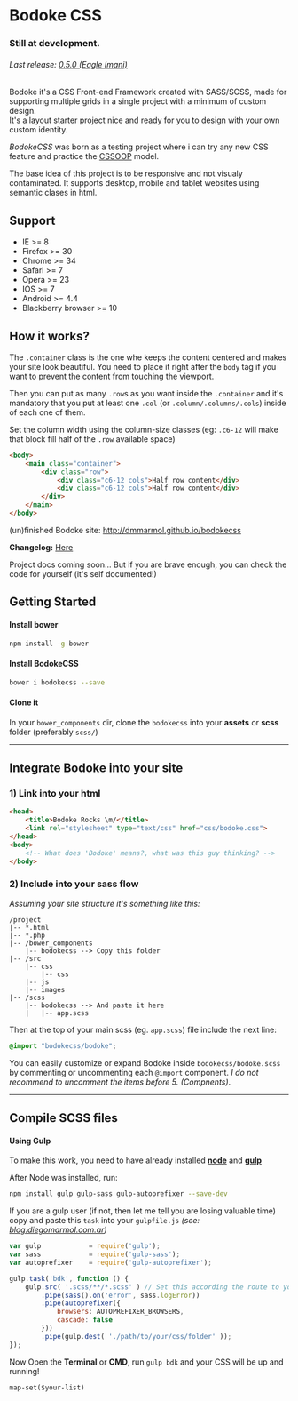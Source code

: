 Bodoke CSS
==========

### Still at development.
###### Last release: [0.5.0 (Eagle Imani)](https://github.com/dmmarmol/bodokecss/releases/tag/0.5.0)


Bodoke it's a CSS Front-end Framework created with SASS/SCSS, made for supporting multiple grids in a single project with a minimum of custom design.  
It's a layout starter project nice and ready for you to design with your own custom identity.

*BodokeCSS* was born as a testing project where i can try any new CSS feature and practice the [CSSOOP](https://www.smashingmagazine.com/2011/12/an-introduction-to-object-oriented-css-oocss/) model.

The base idea of this project is to be responsive and not visualy contaminated. 
It supports desktop, mobile and tablet websites using semantic clases in html.

## Support
* IE >= 8
* Firefox >= 30
* Chrome >= 34
* Safari >= 7
* Opera >= 23
* IOS >= 7
* Android >= 4.4
* Blackberry browser >= 10

## How it works?

The `.container` class is the one whe keeps the content centered and makes your site look beautiful. You need to place it right after the `body` tag if you want to prevent the content from touching the viewport.

Then you can put as many `.row`s as you want inside the `.container` and it's mandatory that you put at least one `.col` (or `.column/.columns/.cols`) inside of each one of them.

Set the column width using the column-size classes (eg: `.c6-12` will make that block fill half of the `.row` available space)
``` html
<body>
	<main class="container">
		<div class="row">
			<div class="c6-12 cols">Half row content</div>
			<div class="c6-12 cols">Half row content</div>
		</div>
	</main>
</body>
```

(un)finished Bodoke site: http://dmmarmol.github.io/bodokecss

**Changelog:** [Here](https://github.com/dmmarmol/bodokecss/blob/master/CHANGELOG.MD)

Project docs coming soon... But if you are brave enough, you can check the code for yourself (it's self documented!)

## Getting Started

#### Install bower 
```sh
npm install -g bower
```
#### Install BodokeCSS
```sh
bower i bodokecss --save
```
#### Clone it
In your `bower_components` dir, clone the `bodokecss` into your **assets** or **scss** folder (preferably `scss/`)

-------------

## Integrate Bodoke into your site

### 1) Link into your html
```html
<head>
	<title>Bodoke Rocks \m/</title>
	<link rel="stylesheet" type="text/css" href="css/bodoke.css"> 
</head>
<body>
	<!-- What does 'Bodoke' means?, what was this guy thinking? -->
</body>
```

### 2) Include into your sass flow

*Assuming your site structure it's something like this:*
```
/project
|-- *.html
|-- *.php
|-- /bower_components
    |-- bodokecss --> Copy this folder
|-- /src
    |-- css
        |-- css
    |-- js
    |-- images
|-- /scss
    |-- bodokecss --> And paste it here
    |   |-- app.scss
```

Then at the top of your main scss (eg. `app.scss`) file include the next line:

```scss
@import "bodokecss/bodoke";
```
You can easily customize or expand Bodoke inside `bodokecss/bodoke.scss` by commenting or uncommenting each `@import` component. *I do not recommend to uncomment the items before 5. (Compnents)*.

-------------

## Compile SCSS files

#### Using Gulp

To make this work, you need to have already installed **[node](http://blog.diegomarmol.com.ar/getting-started-with-node-js-and-gulp-js/)** and **[gulp](http://blog.diegomarmol.com.ar/getting-started-with-node-js-and-gulp-js/)**

After Node was installed, run:
```sh
npm install gulp gulp-sass gulp-autoprefixer --save-dev
```

If you are a gulp user (if not, then let me tell you are losing valuable time) copy and paste this `task` into your `gulpfile.js` *(see: [blog.diegomarmol.com.ar](http://blog.diegomarmol.com.ar/getting-started-with-node-js-and-gulp-js/))*
```js
var gulp 			= require('gulp');
var sass 			= require('gulp-sass');
var autoprefixer 	= require('gulp-autoprefixer');

gulp.task('bdk', function () {
    gulp.src( '.scss/**/*.scss' ) // Set this according the route to your project
		.pipe(sass().on('error', sass.logError))
		.pipe(autoprefixer({
            browsers: AUTOPREFIXER_BROWSERS,
            cascade: false
        }))
		.pipe(gulp.dest( './path/to/your/css/folder' ));
});
```

Now Open the **Terminal** or **CMD**, run `gulp bdk` and your CSS will be up and running!

``map-set($your-list)``
